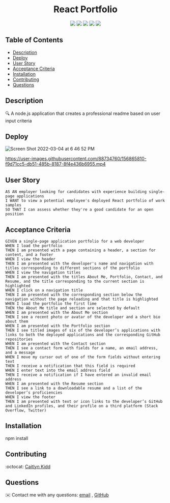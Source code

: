 <h1 align="center">React Portfolio</h1>
   
<p align="center">
    <img src="https://img.shields.io/badge/react-yellow" />
    <img src="https://img.shields.io/badge/jQuery-blue"  />
    <img src="https://img.shields.io/badge/-node.js-green" />
    <img src="https://img.shields.io/badge/-npm-red" >
    <img src="https://img.shields.io/badge/-yarn-orange" />
</p>

## Table of Contents
- [Description](#description)
- [Deploy](#deploy)
- [User Story](#user-story)
- [Acceptance Criteria](#acceptance-criteria)
- [Installation](#installation)
- [Contributing](#contributing)
- [Questions](#questions)   


## Description
  
🔍 A node.js application that creates a professional readme based on user input criteria    


## Deploy
![Screen Shot 2022-03-04 at 6 46 52 PM](https://user-images.githubusercontent.com/88734760/156865754-2fac1da6-5c14-4be3-9ae9-b3143e87326c.png)



https://user-images.githubusercontent.com/88734760/156865810-f9d71cc5-db51-485b-8187-8f4e436b6955.mp4




## User Story
  
```
AS AN employer looking for candidates with experience building single-page applications
I WANT to view a potential employee's deployed React portfolio of work samples
SO THAT I can assess whether they're a good candidate for an open position
```
  
## Acceptance Criteria
  
``` 
GIVEN a single-page application portfolio for a web developer
WHEN I load the portfolio
THEN I am presented with a page containing a header, a section for content, and a footer
WHEN I view the header
THEN I am presented with the developer's name and navigation with titles corresponding to different sections of the portfolio
WHEN I view the navigation titles
THEN I am presented with the titles About Me, Portfolio, Contact, and Resume, and the title corresponding to the current section is highlighted
WHEN I click on a navigation title
THEN I am presented with the corresponding section below the navigation without the page reloading and that title is highlighted
WHEN I load the portfolio the first time
THEN the About Me title and section are selected by default
WHEN I am presented with the About Me section
THEN I see a recent photo or avatar of the developer and a short bio about them
WHEN I am presented with the Portfolio section
THEN I see titled images of six of the developer’s applications with links to both the deployed applications and the corresponding GitHub repositories
WHEN I am presented with the Contact section
THEN I see a contact form with fields for a name, an email address, and a message
WHEN I move my cursor out of one of the form fields without entering text
THEN I receive a notification that this field is required
WHEN I enter text into the email address field
THEN I receive a notification if I have entered an invalid email address
WHEN I am presented with the Resume section
THEN I see a link to a downloadable resume and a list of the developer’s proficiencies
WHEN I view the footer
THEN I am presented with text or icon links to the developer’s GitHub and LinkedIn profiles, and their profile on a third platform (Stack Overflow, Twitter)

```


## Installation
npm install
  
## Contributing
:octocat: [Caitlyn Kidd](https://github.com/caitkidd)

## Questions
✉️ Contact me with any questions: [email](mailto:caitlyn.kidd92@gmail.com) , [GitHub](https://github.com/caitkidd)<br />
